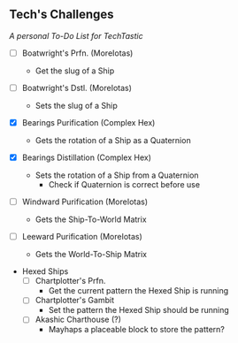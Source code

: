 ## Tech's Challenges
*A personal To-Do List for TechTastic*
* [ ] Boatwright's Prfn. (MoreIotas)
    * Get the slug of a Ship
*[ ] Boatwright's Dstl. (MoreIotas)
    * Sets the slug of a Ship

* [x] Bearings Purification (Complex Hex)
    * Gets the rotation of a Ship as a Quaternion
* [x] Bearings Distillation (Complex Hex)
    * Sets the rotation of a Ship from a Quaternion
        * Check if Quaternion is correct before use

* [ ] Windward Purification (MoreIotas)
    * Gets the Ship-To-World Matrix
* [ ] Leeward Purification (MoreIotas)
    * Gets the World-To-Ship Matrix

* Hexed Ships
    * [ ] Chartplotter's Prfn.
        * Get the current pattern the Hexed Ship is running
    * [ ] Chartplotter's Gambit
        * Set the pattern the Hexed Ship should be running
    * [ ] Akashic Charthouse (?)
        * Mayhaps a placeable block to store the pattern?
